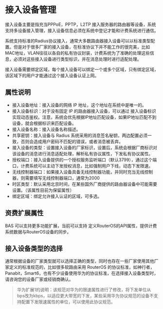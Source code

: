 # 接入设备管理

接入设备主要是指充当PPPoE，PPTP，L2TP 接入服务器的路由器等设备，系统支持多设备接入管理，接入设备信息必须在系统中登记才能和计费系统进行通信。

系统支持标准的Radius协议接入，通常大多数路由器接入设备可以以标准类型配置。但是对于很多厂家的接入设备，在标准协议下并不能工作的很完美，比如MAC地址，VLAN往往以各自的私有协议封装，计费系统为了准确的处理这些信息，必须对这些接入设备进行类型标识，并在消息处理时进行适配处理。

接入设备需要绑定区域，每个接入设备可以绑定一个或多个区域，只有绑定区域，该区域下的用户才能通过这个接入设备认证上网。


## 属性说明

- 接入设备地址：接入设备的网络 IP 地址，这个地址在系统中是唯一的。
- 接入设备标识：对于没有固定 IP 的路由器接入设备，可以通过 接入设备标识 实现动态鉴权。注意，系统会优先根据IP地址匹配设备，如果IP地址匹配不到设备，就会根据标识来匹配设备。
- 接入设备名称：接入设备名称描述。
- 共享密钥：接入设备与 Radius 系统采用的消息签名秘钥，两边配置必须一致，否则会造成用户密码不匹配的错误，或者消息被丢弃。
- 接入设备的类型：设置接入设备的厂家标识，设置后，系统会根据厂商标识对该设备的消息进行消息适配处理，解析私有协议属性，下发私有协议属性。
- 授权端口：接入设备提供的一个授权服务监听端口（默认3799），通过这个端口，计费系统可以主动下发授权消息，比如强制用户下线，动态下发限速。
- 无线控制器端口：如果接入设备具备无线控制器功能，并同时充当无线控制器，则需要填写无线控制器端口，通常为2000
- 时区类型：默认采用北京时间，在某些国外厂商提供的路由器设备中可能需要设置。（该属性目前为保留属性）
- 绑定区域：绑定允许接入认证的区域，可多选。

## 资费扩展属性

BAS 可以支持更多功能扩展，当前可以支持 定义RouterOS的API属性，提供计费系统数据与RouterOS设备的同步。

## 接入设备类型的选择

通常根据设备的厂家类型就可以选择正确的类型，同时也存在一些厂家使用其他厂家定义的标准规范的，比如很多软路由采用 RouterOS 的协议标准，如神行者，Panabit，Smart6，也有不少设备使用华为的协议标准，在选择接入设备类型时，请咨询您的设备厂家或经销商确认。

> 华为扩展1的说明：该规范对华为的限速属性进行了修改，将下发单位从bps改为kbps，以适应更大带宽的下发，某些采用华为协议规范的设备不支持配置下发限速属性的单位，可以使用此协议规范。